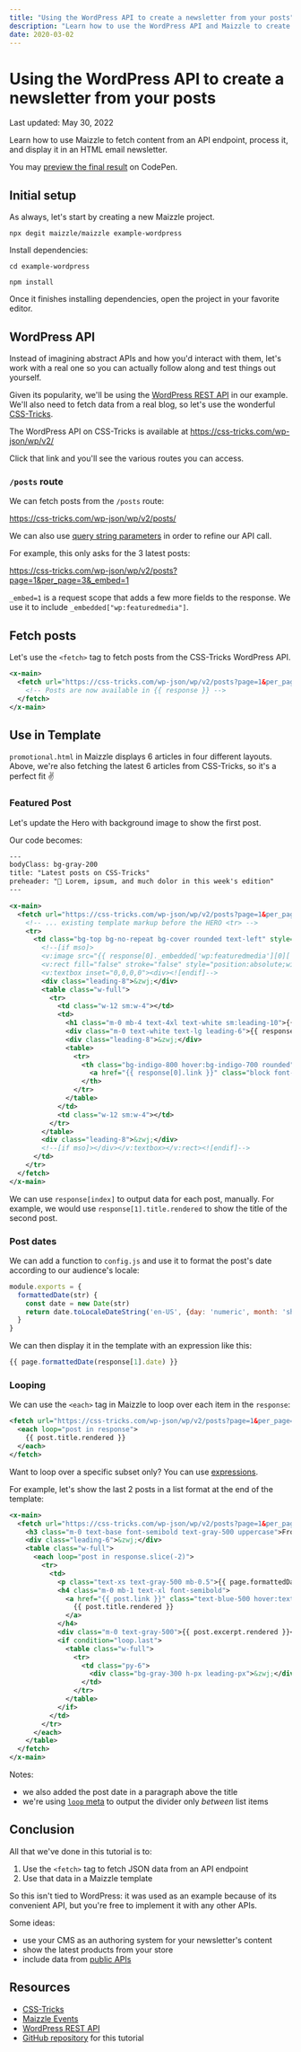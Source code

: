 ```yaml
---
title: "Using the WordPress API to create a newsletter from your posts"
description: "Learn how to use the WordPress API and Maizzle to create an HTML email newsletter with your latest posts."
date: 2020-03-02
---
```


# Using the WordPress API to create a newsletter from your posts

<p class="text-sm">Last updated: May 30, 2022</p>

Learn how to use Maizzle to fetch content from an API endpoint, process it, and display it in an HTML email newsletter.

You may [preview the final result](https://codepen.io/maizzle/pen/wvaeOVM?editors=1000) on CodePen.

## Initial setup

As always, let's start by creating a new Maizzle project.

<terminal show-copy>

  ```
  npx degit maizzle/maizzle example-wordpress
  ```

</terminal>

Install dependencies:

<terminal show-copy>

  ```
  cd example-wordpress

  npm install
  ```

</terminal>

Once it finishes installing dependencies, open the project in your favorite editor.

## WordPress API

Instead of imagining abstract APIs and how you'd interact with them, let's work with a real one so you can actually follow along and test things out yourself.

Given its popularity, we'll be using the [WordPress REST API](https://developer.wordpress.org/rest-api/) in our example.
We'll also need to fetch data from a real blog, so let's use the wonderful [CSS-Tricks](https://css-tricks.com).

The WordPress API on CSS-Tricks is available at https://css-tricks.com/wp-json/wp/v2/

Click that link and you'll see the various routes you can access.

### `/posts` route

We can fetch posts from the `/posts` route:

https://css-tricks.com/wp-json/wp/v2/posts/

We can also use [query string parameters](https://developer.wordpress.org/rest-api/reference/posts/#arguments) in order to refine our API call.

For example, this only asks for the 3 latest posts:

https://css-tricks.com/wp-json/wp/v2/posts?page=1&per_page=3&_embed=1

<alert>`_embed=1` is a request scope that adds a few more fields to the response. We use it to include `_embedded["wp:featuredmedia"]`.</alert>

## Fetch posts

Let's use the `<fetch>` tag to fetch posts from the CSS-Tricks WordPress API.

<code-sample title="src/templates/example.html">

  ```xml
  <x-main>
    <fetch url="https://css-tricks.com/wp-json/wp/v2/posts?page=1&per_page=6&_embed=1">
      <!-- Posts are now available in {{ response }} -->
    </fetch>
  </x-main>
  ```

</code-sample>

## Use in Template

`promotional.html` in Maizzle displays 6 articles in four different layouts. Above, we're also fetching the latest 6 articles from CSS-Tricks, so it's a perfect fit ✌

### Featured Post

Let's update the Hero with background image to show the first post.

Our code becomes:

<code-sample title="src/templates/example.html">

  ```xml
  ---
  bodyClass: bg-gray-200
  title: "Latest posts on CSS-Tricks"
  preheader: "👀 Lorem, ipsum, and much dolor in this week's edition"
  ---

  <x-main>
    <fetch url="https://css-tricks.com/wp-json/wp/v2/posts?page=1&per_page=6&_embed=1">
      <!-- ... existing template markup before the HERO <tr> -->
      <tr>
        <td class="bg-top bg-no-repeat bg-cover rounded text-left" style="background-image: url('{{ response[0]._embedded['wp:featuredmedia'][0]['source_url'] || 'https://via.placeholder.com/600x400' }}');">
          <!--[if mso]>
          <v:image src="{{ response[0]._embedded['wp:featuredmedia'][0]['source_url'] || 'https://via.placeholder.com/600x400' }}" xmlns:v="urn:schemas-microsoft-com:vml" style="width:600px;height:400px;" />
          <v:rect fill="false" stroke="false" style="position:absolute;width:600px;height:400px;">
          <v:textbox inset="0,0,0,0"><div><![endif]-->
          <div class="leading-8">&zwj;</div>
          <table class="w-full">
            <tr>
              <td class="w-12 sm:w-4"></td>
              <td>
                <h1 class="m-0 mb-4 text-4xl text-white sm:leading-10">{{ response[0].title.rendered }}</h1>
                <div class="m-0 text-white text-lg leading-6">{{ response[0].excerpt.rendered }}</div>
                <div class="leading-8">&zwj;</div>
                <table>
                  <tr>
                    <th class="bg-indigo-800 hover:bg-indigo-700 rounded" style="mso-padding-alt: 16px 24px;">
                      <a href="{{ response[0].link }}" class="block font-semibold text-white text-base leading-full py-4 px-6 [text-decoration:none]">Read more &rarr;</a>
                    </th>
                  </tr>
                </table>
              </td>
              <td class="w-12 sm:w-4"></td>
            </tr>
          </table>
          <div class="leading-8">&zwj;</div>
          <!--[if mso]></div></v:textbox></v:rect><![endif]-->
        </td>
      </tr>
    </fetch>
  </x-main>
  ```

</code-sample>

We can use `response[index]` to output data for each post, manually. For example, we would use `response[1].title.rendered` to show the title of the second post.

### Post dates

We can add a function to `config.js` and use it to format the post's date according to our audience's locale:

<code-sample title="config.js">

  ```js
  module.exports = {
    formattedDate(str) {
      const date = new Date(str)
      return date.toLocaleDateString('en-US', {day: 'numeric', month: 'short', year: 'numeric'})
    }
  }
  ```

</code-sample>

We can then display it in the template with an expression like this:

```js
{{ page.formattedDate(response[1].date) }}
```

### Looping

We can use the `<each>` tag in Maizzle to loop over each item in the `response`:

```xml
<fetch url="https://css-tricks.com/wp-json/wp/v2/posts?page=1&per_page=6&_embed=1">
  <each loop="post in response">
    {{ post.title.rendered }}
  </each>
</fetch>
```

Want to loop over a specific subset only? You can use [expressions](/docs/templates#expressions).

For example, let's show the last 2 posts in a list format at the end of the template:

<code-sample title="src/templates/example.html">

  ```xml
  <x-main>
    <fetch url="https://css-tricks.com/wp-json/wp/v2/posts?page=1&per_page=6&_embed=1">
      <h3 class="m-0 text-base font-semibold text-gray-500 uppercase">From the archives</h3>
      <div class="leading-6">&zwj;</div>
      <table class="w-full">
        <each loop="post in response.slice(-2)">
          <tr>
            <td>
              <p class="text-xs text-gray-500 mb-0.5">{{ page.formattedDate(post.date) }}</p>
              <h4 class="m-0 mb-1 text-xl font-semibold">
                <a href="{{ post.link }}" class="text-blue-500 hover:text-blue-400 [text-decoration:none]">
                  {{ post.title.rendered }}
                </a>
              </h4>
              <div class="m-0 text-gray-500">{{ post.excerpt.rendered }}</div>
              <if condition="loop.last">
                <table class="w-full">
                  <tr>
                    <td class="py-6">
                      <div class="bg-gray-300 h-px leading-px">&zwj;</div>
                    </td>
                  </tr>
                </table>
              </if>
            </td>
          </tr>
        </each>
      </table>
    </fetch>
  </x-main>
  ```

</code-sample>

Notes:

- we also added the post date in a paragraph above the title
- we're using [`loop` meta](/docs/tags#loop-meta) to output the divider only _between_ list items

## Conclusion

All that we've done in this tutorial is to:

1. Use the `<fetch>` tag to fetch JSON data from an API endpoint
2. Use that data in a Maizzle template

So this isn't tied to WordPress: it was used as an example because of its convenient API, but you're free to implement it with any other APIs.

Some ideas:

- use your CMS as an authoring system for your newsletter's content
- show the latest products from your store
- include data from [public APIs](https://github.com/public-apis/public-apis)

## Resources

- [CSS-Tricks](https://css-tricks.com)
- [Maizzle Events](/docs/events)
- [WordPress REST API](https://developer.wordpress.org/rest-api/)
- [GitHub repository](https://github.com/maizzle/starter-wordpress-api) for this tutorial
